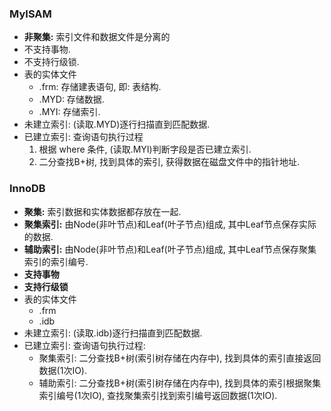 ### MyISAM  
- **非聚集:** 索引文件和数据文件是分离的
- 不支持事物.  
- 不支持行级锁.  
- 表的实体文件
  - .frm: 存储建表语句, 即: 表结构.  
  - .MYD: 存储数据.  
  - .MYI: 存储索引.
- 未建立索引: (读取.MYD)逐行扫描直到匹配数据.  
- 已建立索引: 查询语句执行过程
  1. 根据 where 条件, (读取.MYI)判断字段是否已建立索引.  
  2. 二分查找B+树, 找到具体的索引, 获得数据在磁盘文件中的指针地址.


### InnoDB  
- **聚集:** 索引数据和实体数据都存放在一起.  
- **聚集索引:** 由Node(非叶节点)和Leaf(叶子节点)组成, 其中Leaf节点保存实际的数据.  
- **辅助索引:** 由Node(非叶节点)和Leaf(叶子节点)组成, 其中Leaf节点保存聚集索引的索引编号.  
- **支持事物**
- **支持行级锁**  
- 表的实体文件
  - .frm
  - .idb
- 未建立索引: (读取.idb)逐行扫描直到匹配数据.  
- 已建立索引: 查询语句执行过程:  
  - 聚集索引: 二分查找B+树(索引树存储在内存中), 找到具体的索引直接返回数据(1次IO).  
  - 辅助索引: 二分查找B+树(索引树存储在内存中), 找到具体的索引根据聚集索引编号(1次IO), 查找聚集索引找到索引编号返回数据(1次IO).  


